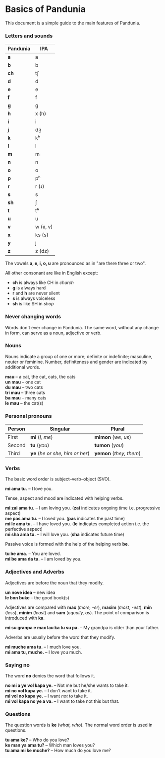 # Basics of Pandunia

This document is a simple guide to the main features of Pandunia.


### Letters and sounds

| Pandunia | IPA |
|----------|-----|
| **a**  | a |
| **b**  | b |
| **ch** | tʃ |
| **d**  | d |
| **e**  | e |
| **f**  | f |
| **g**  | g |
| **h**  | x (h) |
| **i**  | i |
| **j**  | dʒ |
| **k**  | kʰ |
| **l**  | l |
| **m**  | m |
| **n**  | n |
| **o**  | o |
| **p**  | pʰ |
| **r**  | r (ɹ) |
| **s**  | s |
| **sh** | ʃ |
| **t**  | tʰ |
| **u**  | u |
| **v**  | w (ʋ, v) |
| **x**  | ks (s) |
| **y**  | j |
| **z**  | z (dz) |

The vowels **a, e, i, o, u** are pronounced as in "are there three or two".

All other consonant are like in English except:

- **ch** is always like CH in _church_
- **g** is always hard
- **r** and **h** are never silent
- **s** is always voiceless
- **sh** is like SH in _shop_

### Never changing words

Words don't ever change in Pandunia.
The same word, without any change in form, can serve as a noun, adjective or verb.

### Nouns

Nouns indicate a group of one or more; definite or indefinite; masculine, neuter or feminine.
Number, definiteness and gender are indicated by additional words.

**mau**
– a cat, the cat, cats, the cats  
**un mau**
– one cat  
**du mau**
– two cats  
**tri mau**
– three cats  
**ba mau**
– many cats  
**le mau**
– the cat(s)

### Personal pronouns

| Person | Singular                         | Plural                  |
|--------|----------------------------------|-------------------------|
| First  | **mi** (_I, me_)                 | **mimon** (_we, us_)      |
| Second | **tu** (_you_)                   | **tumon** (_you_)         |
| Third  | **ye** (_he or she, him or her_) | **yemon** (_they, them_)  |

### Verbs

The basic word order is subject–verb–object (SVO).

**mi ama tu.**
– I love you.

Tense, aspect and mood are indicated with helping verbs.

**mi zai ama tu.**
– I am loving you.
(**zai** indicates ongoing time i.e. progressive aspect)  
**me pas ama tu.**
– I loved you.
(**pas** indicates the past time)  
**mi le ama tu.**
– I have loved you.
(**le** indicates completed action i.e. the perfective aspect)  
**mi sha ama tu.**
– I will love you.
(**sha** indicates future time)

Passive voice is formed with the help of the helping verb **be**.

**tu be ama.**
– You are loved.  
**mi be ama da tu.**
– I am loved by you.


### Adjectives and Adverbs

Adjectives are before the noun that they modify.

**un nove idea**
– new idea  
**le bon buke**
– the good book(s)

Adjectives are compared with
**max** (_more, -er_), **maxim** (_most, -est_),
**min** (_less_), **minim** (_least_) and **sam** (_equally, as_).
The point of comparison is introduced with **ka**.

**mi su granpa e max lau ka tu su pa.**
– My grandpa is older than your father.

Adverbs are usually before the word that they modify.

**mi muche ama tu.**
– I much love you.  
**mi ama tu, muche.**
– I love you much.


### Saying no

The word **no** denies the word that follows it.

**no mi a ye vol kapa ye.**
– Not me but he/she wants to take it.  
**mi no vol kapa ye.**
– I don't want to take it.  
**mi vol no kapa ye.**
– I want _not_ to take it.  
**mi vol kapa no ye a va.**
– I want to take not this but that.


### Questions

The question words is
**ke** (_what, who_).
The normal word order is used in questions.

**tu ama ke?**
– Who do you love?  
**ke man ya ama tu?**
– Which man loves you?  
**tu ama mi ke muche?**
– How much do you love me?

